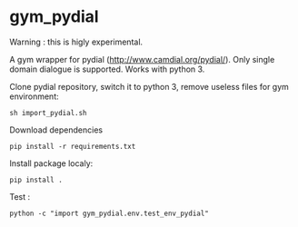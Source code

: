 # gym_pydial

Warning : this is higly experimental.

A gym wrapper for pydial (http://www.camdial.org/pydial/). Only single domain dialogue is supported. Works with python 3.

Clone pydial repository, switch it to python 3, remove useless files for gym environment:

```
sh import_pydial.sh
```


Download dependencies

```
pip install -r requirements.txt
```

Install package localy:

```
pip install .
```

Test :

```
python -c "import gym_pydial.env.test_env_pydial"
```
